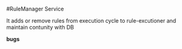 #RuleManager Service
  
It adds or remove rules from execution cycle to rule-excutioner and maintain contunity with DB   

<b>bugs</b>  
